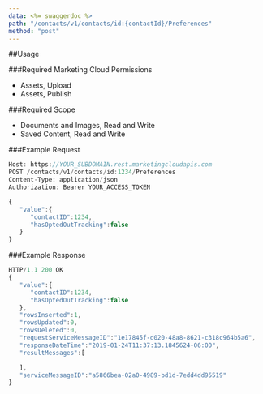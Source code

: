 ```yaml
---
data: <%= swaggerdoc %>
path: "/contacts/v1/contacts/id:{contactId}/Preferences"
method: "post"
---
```

##Usage

###Required Marketing Cloud Permissions
* Assets, Upload
* Assets, Publish

###Required Scope
* Documents and Images, Read and Write
* Saved Content, Read and Write

###Example Request
```js
Host: https://YOUR_SUBDOMAIN.rest.marketingcloudapis.com
POST /contacts/v1/contacts/id:1234/Preferences
Content-Type: application/json
Authorization: Bearer YOUR_ACCESS_TOKEN

{  
   "value":{  
      "contactID":1234,
      "hasOptedOutTracking":false
   }
}


```
###Example Response
```js
HTTP/1.1 200 OK
{  
   "value":{  
      "contactID":1234,
      "hasOptedOutTracking":false
   },
   "rowsInserted":1,
   "rowsUpdated":0,
   "rowsDeleted":0,
   "requestServiceMessageID":"1e17845f-d020-48a8-8621-c318c964b5a6",
   "responseDateTime":"2019-01-24T11:37:13.1845624-06:00",
   "resultMessages":[  

   ],
   "serviceMessageID":"a5866bea-02a0-4989-bd1d-7edd4dd95519"
}
```
